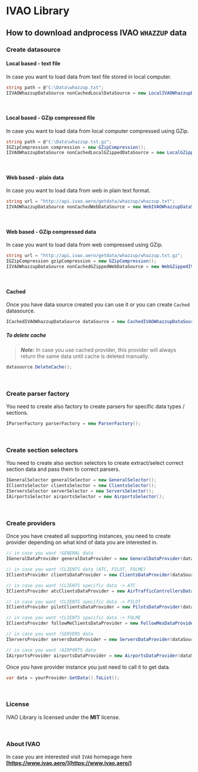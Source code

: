 # IVAO Library

## How to download andprocess IVAO `WHAZZUP` data

### Create datasource


#### Local based - text file

In case you want to load data from text file stored in local computer.

```csharp
string path = @"C:\Data\whazzup.txt";
IIVAOWhazzupDataSource nonCachedLocalDataSource = new LocalIVAOWhazzupDataSource(path);
```

<br />

#### Local based - GZip compressed file

In case you want to load data from local computer compressed using GZip.

```csharp
string path = @"C:\Data\whazzup.txt.gz";
IGZipCompression compression = new GZipCompression();
IIVAOWhazzupDataSource nonCachedLocalGZippedDataSource = new LocalGZippedIVAOWhazzupDataSource(path, compression);
```

<br />

#### Web based - plain data

In case you want to load data from web in plain text format.

```csharp
string url = "http://api.ivao.aero/getdata/whazzup/whazzup.txt";
IIVAOWhazzupDataSource nonCachedWebDataSource = new WebIVAOWhazzupDataSource(url);
```

<br />

#### Web based - GZip compressed data

In case you want to load data from web compressed using GZip.

```csharp
string url = "http://api.ivao.aero/getdata/whazzup/whazzup.txt.gz";
IGZipCompression gzipCompression = new GZipCompression();
IIVAOWhazzupDataSource nonCachedGZippedWebDataSource = new WebGZippedIVAOWhazzupDataSource(url, gzipCompression);
```

<br />

#### Cached

Once you have data source created you can use it or you can create `Cached` datasource.

```csharp
ICachedIVAOWhazzupDataSource dataSource = new CachedIVAOWhazzupDataSource(nonCachedWebDataSource);
``` 

##### To delete cache

> **_Note:_** In case you use cached provider, this provider will always return the same data until cache is deleted manually.

```csharp
datasource.DeleteCache();
```

<br />

### Create parser factory

You need to create also factory to create parsers for specific data types / sections.

```csharp
IParserFactory parserFactory = new ParserFactory();
```

<br />

### Create section selectors

You need to create also section selectors to create extract/select correct section data and pass them to correct parsers.

```csharp
IGeneralSelector generalSelector = new GeneralSelector();
IClientsSelector clientsSelector = new ClientsSelector();
IServersSelector serverSelector = new ServersSelector();
IAirportsSelector airportsSelector = new AirportsSelector();
```

<br />

### Create providers

Once you have created all supporting instances, you need to create provider depending on what kind of data you are interested in.

```csharp
// in case you want !GENERAL data
IGeneralDataProvider generalDataProvider = new GeneralDataProvider(dataSource, parserFactory, generalSelector);

// in case you want !CLIENTS data (ATC, PILOT, FOLME)
IClientsProvider clientsDataProvider = new ClientsDataProvider(dataSource, parserFactory, clientsSelector);

// in case you want !CLIENTS specific data -> ATC
IClientsProvider atcClientsDataProvider = new AirTrafficControllersDataProvider(dataSource, parserFactory, clientsSelector);

// in case you want !CLIENTS specific data -> PILOT
IClientsProvider pilotClientsDataProvider = new PilotsDataProvider(dataSource, parserFactory, clientsSelector);

// in case you want !CLIENTS specific data -> FOLME
IClientsProvider followMeClientsDataProvider = new FollowMesDataProvider(dataSource, parserFactory, clientsSelector);

// in case you want !SERVERS data
IServersProvider serversDataProvider = new ServersDataProvider(dataSource, parserFactory, serverSelector);

// in case you want !AIRPORTS data
IAirportsProvider airportsDataProvider = new AirportsDataProvider(dataSource, parserFactory, airportsSelector);
```

Once you have provider instance you just need to call it to get data.

```csharp
var data = yourProvider.GetData().ToList();
```

<br />

### License

IVAO Library is licensed under the **MIT** license.

<br />

### About IVAO

In case you are interested visit `IVAO` homepage here **[https://www.ivao.aero/](https://www.ivao.aero/)**